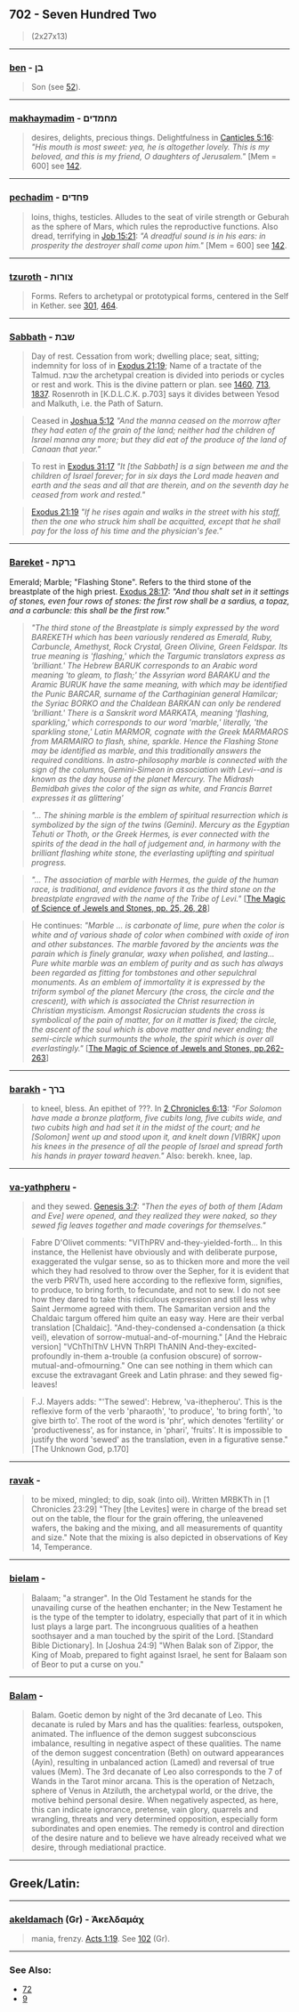 ## 702 - Seven Hundred Two
> (2x27x13)

---

### [ben](/keys/BNf) - בן
> Son (see [52](52)).

---

### [makhaymadim](/keys/MChMDIMf) - מחמדים
> desires, delights, precious things. Delightfulness in [Canticles 5:16](http://biblehub.com/songs/5-16.htm): *"His mouth is most sweet: yea, he is altogether lovely. This is my beloved, and this is my friend, O daughters of Jerusalem."* [Mem = 600] see [142](142).

---

### [pechadim](/keys/PChDIMf) - פחדים
> loins, thighs, testicles. Alludes to the seat of virile strength or Geburah as the sphere of Mars, which rules the reproductive functions. Also dread, terrifying in [Job 15:21](http://biblehub.com/job/15-21.htm): *"A dreadful sound is in his ears: in prosperity the destroyer shall come upon him."* [Mem = 600] see [142](142).

---

### [tzuroth](/keys/TzVRVTh) - צורות
> Forms. Refers to archetypal or prototypical forms, centered in the Self in Kether. see [301](301), [464](464).

---

### [Sabbath](/keys/ShBTh) - שבת
> Day of rest. Cessation from work; dwelling place; seat, sitting; indemnity for loss of in [Exodus 21:19](http://biblehub.com/exodus/21-19.htm); Name of a tractate of the Talmud. שבת the archetypal creation is divided into periods or cycles or rest and work. This is the divine pattern or plan. see [1460](1460), [713](713), [1837](1837). Rosenroth in [K.D.L.C.K. p.703] says it divides between Yesod and Malkuth, i.e. the Path of Saturn.

> Ceased in [Joshua 5:12](http://biblehub.com/joshua/5-12.htm) *"And the manna ceased on the morrow after they had eaten of the grain of the land; neither had the children of Israel manna any more; but they did eat of the produce of the land of Canaan that year."*

> To rest in [Exodus 31:17](http://biblehub.com/exodus/31-17.htm) *"It [the Sabbath] is a sign between me and the children of Israel forever; for in six days the Lord made heaven and earth and the seas and all that are therein, and on the seventh day he ceased from work and rested."*

> [Exodus 21:19](http://biblehub.com/exodus/21-19.htm) *"If he rises again and walks in the street with his staff, then the one who struck him shall be acquitted, except that he shall pay for the loss of his time and the physician's fee."*

---

### [Bareket](/keys/BRQTh) - ברקת
Emerald; Marble; "Flashing Stone". Refers to the third stone of the breastplate of the high priest. [Exodus 28:17](http://biblehub.com/exodus/28-17.htm): *"And thou shalt set in it settings of stones, even four rows of stones: the first row shall be a sardius, a topaz, and a carbuncle: this shall be the first row."*

> *"The third stone of the Breastplate is simply expressed by the word BAREKETH which has been variously rendered as Emerald, Ruby, Carbuncle, Amethyst, Rock Crystal, Green Olivine, Green Feldspar. Its true meaning is 'flashing,' which the Targumic translators express as 'brilliant.' The Hebrew BARUK corresponds to an Arabic word meaning 'to gleam, to flash;' the Assyrian word BARAKU and the Aramic BURUK have the same meaning, with which may be identified the Punic BARCAR, surname of the Carthaginian general Hamilcar; the Syriac BORKO and the Chaldean BARKAN can only be rendered 'brilliant.' There is a Sanskrit word MARKATA, meaning 'flashing, sparkling,' which corresponds to our word 'marble,' literally, 'the sparkling stone,' Latin MARMOR, cognate with the Greek MARMAROS from MARMAIRO to flash, shine, sparkle. Hence the Flashing Stone may be identified as marble, and this traditionally answers the required conditions. In astro-philosophy marble is connected with the sign of the columns, Gemini-Simeon in association with Levi--and is known as the day house of the planet Mercury. The Midrash Bemidbah gives the color of the sign as white, and Francis Barret expresses it as glittering'*

> *"... The shining marble is the emblem of spiritual resurrection which is symbolized by the sign of the twins (Gemini). Mercury as the Egyptian Tehuti or Thoth, or the Greek Hermes, is ever connected with the spirits of the dead in the hall of judgement and, in harmony with the brilliant flashing white stone, the everlasting uplifting and spiritual progress.*

> *"... The association of marble with Hermes, the guide of the human race, is traditional, and evidence favors it as the third stone on the breastplate engraved with the name of the Tribe of Levi."* [[The Magic of Science of Jewels and Stones, pp. 25, 26, 28](https://archive.org/stream/TheMagicAndScienceOfJewelsAndStones#page/n47/mode/2up)]

> He continues: *"Marble ... is carbonate of lime, pure when the color is white and of various shade of color when combined with oxide of iron and other substances. The marble favored by the ancients was the parain which is finely granular, waxy when polished, and lasting... Pure white marble was an emblem of purity and as such has always been regarded as fitting for tombstones and other sepulchral monuments. As an emblem of immortality it is expressed by the triform symbol of the planet Mercury (the cross, the circle and the crescent), with which is associated the Christ resurrection in Christian mysticism. Amongst Rosicrucian students the cross is symbolical of the pain of matter, for on it matter is fixed; the circle, the ascent of the soul which is above matter and never ending; the semi-circle which surmounts the whole, the spirit which is over all everlastingly."* [[The Magic of Science of Jewels and Stones, pp.262-263](https://archive.org/stream/TheMagicAndScienceOfJewelsAndStones#page/n291/mode/2up/search/MARBLE)]

---

### [barakh](/keys/BRKf) - ברך
> to kneel, bless. An epithet of ???. In [2 Chronicles 6:13](http://biblehub.com/2_chronicles/6-13.htm): *"For Solomon have made a bronze platform, five cubits long, five cubits wide, and two cubits high and had set it in the midst of the court; and he [Solomon] went up and stood upon it, and knelt down [VIBRK] upon his knees in the presence of all the people of Israel and spread forth his hands in prayer toward heaven."* Also: berekh. knee, lap.

---

### [va-yathpheru](/keys/VIThPRV) - 
> and they sewed. [Genesis 3:7](http://biblehub.com/genesis/3-7.htm): *"Then the eyes of both of them [Adam and Eve] were opened, and they realized they were naked, so they sewed fig leaves together and made coverings for themselves."*

> Fabre D'Olivet comments: "VIThPRV and-they-yielded-forth... In this instance, the Hellenist have obviously and with deliberate purpose, exaggerated the vulgar sense, so as to thicken more and more the veil which they had resolved to throw over the Sepher, for it is evident that the verb PRVTh, used here according to the reflexive form, signifies, to produce, to bring forth, to fecundate, and not to sew. I do not see how they dared to take this ridiculous expression and still less why Saint Jermome agreed with them. The Samaritan version and the Chaldaic targum offered him quite an easy way. Here are their verbal translation [Chaldaic]. "And-they-condensed a-condensation (a thick veil), elevation of sorrow-mutual-and-of-mourning." [And the Hebraic version] "VChThIThV LHVN ThRPI ThANIN And-they-excited-profoundly in-them a-trouble (a confusion obscure) of sorrow-mutual-and-ofmourning." One can see nothing in them which can excuse the extravagant Greek and Latin phrase: and they sewed fig-leaves!

> F.J. Mayers adds: "'The sewed': Hebrew, 'va-ithepherou'. This is the reflexive form of the verb 'pharaoth', 'to produce', 'to bring forth', 'to give birth to'. The root of the word is 'phr', which denotes 'fertility' or 'productiveness', as for instance, in 'phari', 'fruits'. It is impossible to justify the word 'sewed' as the translation, even in a figurative sense." [The Unknown God, p.170]

---

### [ravak](/keys/RBK) - 
> to be mixed, mingled; to dip, soak (into oil). Written MRBKTh in [1 Chronicles 23:29] "They [the Levites] were in charge of the bread set out on the table, the flour for the grain offering, the unleavened wafers, the baking and the mixing, and all measurements of quantity and size." Note that the mixing is also depicted in observations of Key 14, Temperance.

---

### [bielam](/keys/BLOM) - 
> Balaam; "a stranger". In the Old Testament he stands for the unavailing curse of the heathen enchanter; in the New Testament he is the type of the tempter to idolatry, especially that part of it in which lust plays a large part. The incongruous qualities of a heathen soothsayer and a man touched by the spirit of the Lord. [Standard Bible Dictionary]. In [Joshua 24:9] "When Balak son of Zippor, the King of Moab, prepared to fight against Israel, he sent for Balaam son of Beor to put a curse on you."

---

### [Balam](/keys/BOLM) - 
> Balam. Goetic demon by night of the 3rd decanate of Leo. This decanate is ruled by Mars and has the qualities: fearless, outspoken, animated. The influence of the demon suggest subconscious imbalance, resulting in negative aspect of these qualities. The name of the demon suggest concentration (Beth) on outward appearances (Ayin), resulting in unbalanced action (Lamed) and reversal of true values (Mem). The 3rd decanate of Leo also corresponds to the 7 of Wands in the Tarot minor arcana. This is the operation of Netzach, sphere of Venus in Atziluth, the archetypal world, or the drive, the motive behind personal desire. When negatively aspected, as here, this can indicate ignorance, pretense, vain glory, quarrels and wrangling, threats and very determined opposition, especially form subordinates and open enemies. The remedy is control and direction of the desire nature and to believe we have already received what we desire, through mediational practice.

---

## Greek/Latin:

---

### [akeldamach](/greek?word=akeldamach) (Gr) - Ἁκελδαμάχ
> mania, frenzy. [Acts 1:19](http://biblehub.com/acts/1-19.htm). See [102](102) (Gr).

---

### See Also:

- [72](72)
- [9](9)

